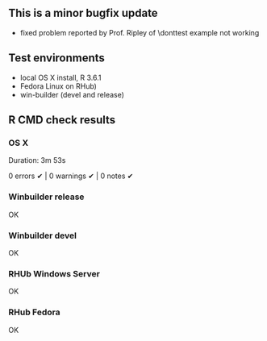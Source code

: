 ## This is a minor bugfix update 

* fixed  problem reported by Prof. Ripley of \donttest example not working

## Test environments
* local OS X install, R 3.6.1
* Fedora Linux on RHub)
* win-builder (devel and release)

## R CMD check results

### OS X

Duration: 3m 53s

0 errors ✔ | 0 warnings ✔ | 0 notes ✔

### Winbuilder release
OK

### Winbuilder devel

OK

### RHUb Windows Server

OK
### RHub Fedora
OK
